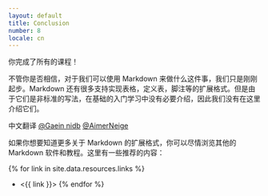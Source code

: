 ```yaml
---
layout: default
title: Conclusion
number: 8
locale: cn
---
```


你完成了所有的课程！

不管你是否相信，对于我们可以使用 Markdown 来做什么这件事，我们只是刚刚起步。Markdown 还有很多支持实现表格，定义表，脚注等的扩展格式。但是由于它们是非标准的写法，在基础的入门学习中没有必要介绍，因此我们没有在这里介绍它们。

中文翻译 [@Gaein nidb](https://www.gaein.cn) [@AimerNeige](https://AimerNeige.com)

如果你想要知道更多关于 Markdown 的扩展格式，你可以尽情浏览其他的 Markdown 软件和教程。这里有一些推荐的内容：

{% for link in site.data.resources.links %}

- <{{ link }}>
  {% endfor %}
